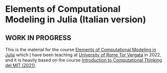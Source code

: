 # Elements of Computational Modeling in Julia (Italian version)

## **WORK IN PROGRESS**

This is the material for the course [Elements of Computational Modeling in Julia](https://natema.github.io/ECMJ-it/) which [I](https://www-sop.inria.fr/members/Emanuele.Natale/) have been teaching at [University of Rome Tor Vergata](https://en.wikipedia.org/wiki/University_of_Rome_Tor_Vergata) in 2022, and it is heavily based on the course [Introduction to Computational Thinking del MIT (2021)](https://computationalthinking.mit.edu/Spring21/).
